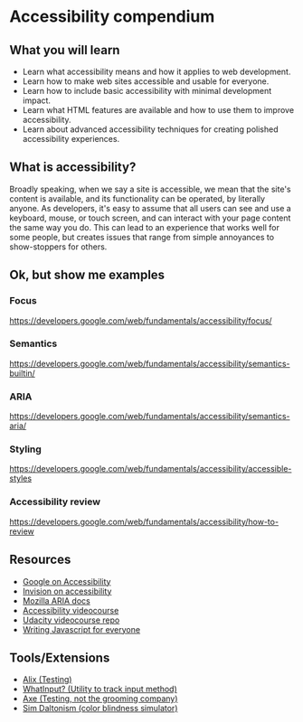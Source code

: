 # Accessibility compendium

## What you will learn

* Learn what accessibility means and how it applies to web development.
* Learn how to make web sites accessible and usable for everyone.
* Learn how to include basic accessibility with minimal development impact.
* Learn what HTML features are available and how to use them to improve accessibility.
* Learn about advanced accessibility techniques for creating polished accessibility experiences.

## What is accessibility?

Broadly speaking, when we say a site is accessible, we mean that the site's content is available, and its functionality can be operated, by literally anyone. As developers, it's easy to assume that all users can see and use a keyboard, mouse, or touch screen, and can interact with your page content the same way you do. This can lead to an experience that works well for some people, but creates issues that range from simple annoyances to show-stoppers for others.

## Ok, but show me examples

### Focus
https://developers.google.com/web/fundamentals/accessibility/focus/

### Semantics
https://developers.google.com/web/fundamentals/accessibility/semantics-builtin/

### ARIA
https://developers.google.com/web/fundamentals/accessibility/semantics-aria/

### Styling
https://developers.google.com/web/fundamentals/accessibility/accessible-styles

### Accessibility review
https://developers.google.com/web/fundamentals/accessibility/how-to-review

## Resources
* [Google on Accessibility](https://developers.google.com/web/fundamentals/accessibility/)
* [Invision on accessibility](http://blog.invisionapp.com/guide-web-content-accessibility/)
* [Mozilla ARIA docs](https://developer.mozilla.org/en-US/docs/Web/Accessibility/ARIA)
* [Accessibility videocourse](https://www.udacity.com/course/web-accessibility--ud891)
* [Udacity videocourse repo](https://github.com/udacity/ud891)
* [Writing Javascript for everyone](https://medium.com/@matuzo/writing-javascript-with-accessibility-in-mind-a1f6a5f467b9)

## Tools/Extensions

* [Alix (Testing)](https://github.com/ireade/alix)
* [WhatInput? (Utility to track input method)](https://github.com/ten1seven/what-input)
* [Axe (Testing, not the grooming company)](https://chrome.google.com/webstore/detail/axe/lhdoppojpmngadmnindnejefpokejbdd)
* [Sim Daltonism (color blindness simulator)](https://michelf.ca/projects/sim-daltonism/)
